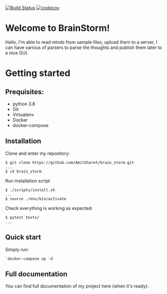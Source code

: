 [![Build Status](https://travis-ci.org/AmitSharet/brain_storm.svg?branch=master)](https://travis-ci.org/AmitSharet/brain_storm)
[![codecov](https://codecov.io/gh/AmitSharet/brain_storm/branch/master/graph/badge.svg)](https://codecov.io/gh/AmitSharet/brain_storm)

# Welcome to BrainStorm!

Hello, I'm able to read minds from sample files, upload them to a server, I can have various of parsers to parse the thoughts and publish them later to a nice GUI.

# Getting started

## Prequisites:

* python 3.8
* Git
* Virtualenv
* Docker
* docker-compose 

## Installation

Clone and enter my repository:

    $ git clone https://github.com/AmitSharet/brain_storm.git
    ...
    $ cd brain_storm

Run installation script 

    $ ./scripts/install.sh
    ...
    $ source ./env/bin/activate

 Check everything is working as expected:

    $ pytest tests/
    ...

## Quick start

Simply run:

    `docker-compose up -d

## Full documentation

You can find full documentation of my project here (when it's ready):
